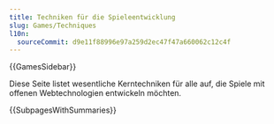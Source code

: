 ```yaml
---
title: Techniken für die Spieleentwicklung
slug: Games/Techniques
l10n:
  sourceCommit: d9e11f88996e97a259d2ec47f47a660062c12c4f
---
```


{{GamesSidebar}}

Diese Seite listet wesentliche Kerntechniken für alle auf, die Spiele mit offenen Webtechnologien entwickeln möchten.

{{SubpagesWithSummaries}}
